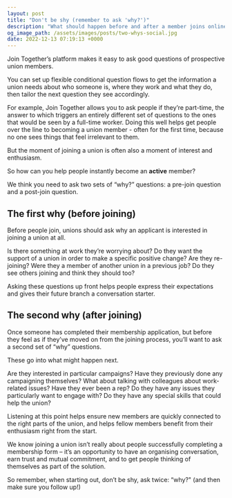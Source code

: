 ```yaml
---
layout: post
title: "Don't be shy (remember to ask 'why?')"
description: "What should happen before and after a member joins online?"
og_image_path: /assets/images/posts/two-whys-social.jpg
date: 2022-12-13 07:19:13 +0000
---
```


Join Together’s platform makes it easy to ask good questions of prospective union members.

You can set up flexible conditional question flows to get the information a union needs about who someone is, where they
work and what they do, then tailor the next question they see accordingly.

For example, Join Together allows you to ask people if they’re part-time, the answer to which triggers an entirely
different set of questions to the ones that would be seen by a full-time worker. Doing this well helps get people over
the line to becoming a union member - often for the first time, because no one sees things that feel irrelevant to them.

But the moment of joining a union is often also a moment of interest and enthusiasm.

So how can you help people instantly become an **active** member?

We think you need to ask two sets of “why?” questions: a pre-join question and a post-join question.

## The first why (before joining)

Before people join, unions should ask why an applicant is interested in joining a union at all.

Is there something at work they’re worrying about? Do they want the support of a union in order to make a specific
positive change? Are they re-joining? Were they a member of another union in a previous job? Do they see others joining
and think they should too?

Asking these questions up front helps people express their expectations and gives their future branch a conversation
starter.

## The second why (after joining)

Once someone has completed their membership application, but before they feel as if they’ve moved on from the joining
process, you’ll want to ask a second set of “why” questions.

These go into what might happen next.

Are they interested in particular campaigns? Have they previously done any campaigning themselves? What about talking
with colleagues about work-related issues? Have they ever been a rep? Do they have any issues they particularly want to
engage with? Do they have any special skills that could help the union?

Listening at this point helps ensure new members are quickly connected to the right parts of the union, and helps fellow
members benefit from their enthusiasm right from the start.

We know joining a union isn’t really about people successfully completing a membership form – it’s an opportunity to
have an organising conversation, earn trust and mutual commitment, and to get people thinking of themselves as part of
the solution.

So remember, when starting out, don’t be shy, ask twice: “why?" (and then make sure you follow up!)


